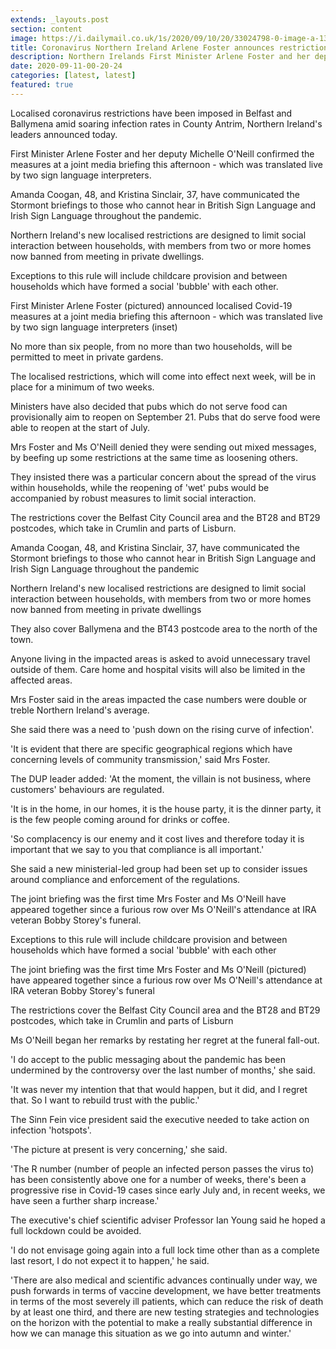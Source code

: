 ```yaml
---
extends: _layouts.post
section: content
image: https://i.dailymail.co.uk/1s/2020/09/10/20/33024798-0-image-a-13_1599766028198.jpg 
title: Coronavirus Northern Ireland Arlene Foster announces restrictions 
description: Northern Irelands First Minister Arlene Foster and her deputy Michelle ONeill announced the measures at a joint media briefing in Belfast this afternoon. 
date: 2020-09-11-00-20-24 
categories: [latest, latest] 
featured: true 
--- 
```

Localised coronavirus restrictions have been imposed in Belfast and Ballymena amid soaring infection rates in County Antrim, Northern Ireland's leaders announced today.

First Minister Arlene Foster and her deputy Michelle O'Neill confirmed the measures at a joint media briefing this afternoon - which was translated live by two sign language interpreters.

Amanda Coogan, 48, and Kristina Sinclair, 37, have communicated the Stormont briefings to those who cannot hear in British Sign Language and Irish Sign Language throughout the pandemic.  

Northern Ireland's new localised restrictions are designed to limit social interaction between households, with members from two or more homes now banned from meeting in private dwellings.

Exceptions to this rule will include childcare provision and between households which have formed a social 'bubble' with each other.

First Minister Arlene Foster (pictured) announced localised Covid-19 measures at a joint media briefing this afternoon - which was translated live by two sign language interpreters (inset)

No more than six people, from no more than two households, will be permitted to meet in private gardens.

The localised restrictions, which will come into effect next week, will be in place for a minimum of two weeks.  

Ministers have also decided that pubs which do not serve food can provisionally aim to reopen on September 21. Pubs that do serve food were able to reopen at the start of July.

Mrs Foster and Ms O'Neill denied they were sending out mixed messages, by beefing up some restrictions at the same time as loosening others.

They insisted there was a particular concern about the spread of the virus within households, while the reopening of 'wet' pubs would be accompanied by robust measures to limit social interaction.

The restrictions cover the Belfast City Council area and the BT28 and BT29 postcodes, which take in Crumlin and parts of Lisburn.

Amanda Coogan, 48, and Kristina Sinclair, 37, have communicated the Stormont briefings to those who cannot hear in British Sign Language and Irish Sign Language throughout the pandemic

Northern Ireland's new localised restrictions are designed to limit social interaction between households, with members from two or more homes now banned from meeting in private dwellings

They also cover Ballymena and the BT43 postcode area to the north of the town.

Anyone living in the impacted areas is asked to avoid unnecessary travel outside of them. Care home and hospital visits will also be limited in the affected areas.

Mrs Foster said in the areas impacted the case numbers were double or treble Northern Ireland's average.

She said there was a need to 'push down on the rising curve of infection'.

'It is evident that there are specific geographical regions which have concerning levels of community transmission,' said Mrs Foster.

The DUP leader added: 'At the moment, the villain is not business, where customers' behaviours are regulated.

'It is in the home, in our homes, it is the house party, it is the dinner party, it is the few people coming around for drinks or coffee.

'So complacency is our enemy and it cost lives and therefore today it is important that we say to you that compliance is all important.'

She said a new ministerial-led group had been set up to consider issues around compliance and enforcement of the regulations. 

The joint briefing was the first time Mrs Foster and Ms O'Neill have appeared together since a furious row over Ms O'Neill's attendance at IRA veteran Bobby Storey's funeral.         

Exceptions to this rule will include childcare provision and between households which have formed a social 'bubble' with each other

The joint briefing was the first time Mrs Foster and Ms O'Neill (pictured) have appeared together since a furious row over Ms O'Neill's attendance at IRA veteran Bobby Storey's funeral

The restrictions cover the Belfast City Council area and the BT28 and BT29 postcodes, which take in Crumlin and parts of Lisburn

Ms O'Neill began her remarks by restating her regret at the funeral fall-out.

'I do accept to the public messaging about the pandemic has been undermined by the controversy over the last number of months,' she said.

'It was never my intention that that would happen, but it did, and I regret that. So I want to rebuild trust with the public.'

The Sinn Fein vice president said the executive needed to take action on infection 'hotspots'.

'The picture at present is very concerning,' she said.

'The R number (number of people an infected person passes the virus to) has been consistently above one for a number of weeks, there's been a progressive rise in Covid-19 cases since early July and, in recent weeks, we have seen a further sharp increase.'

The executive's chief scientific adviser Professor Ian Young said he hoped a full lockdown could be avoided.

'I do not envisage going again into a full lock time other than as a complete last resort, I do not expect it to happen,' he said.

'There are also medical and scientific advances continually under way, we push forwards in terms of vaccine development, we have better treatments in terms of the most severely ill patients, which can reduce the risk of death by at least one third, and there are new testing strategies and technologies on the horizon with the potential to make a really substantial difference in how we can manage this situation as we go into autumn and winter.'

